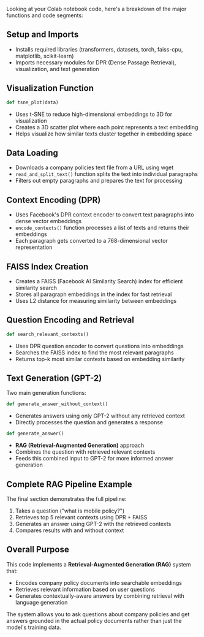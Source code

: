 Looking at your Colab notebook code, here's a breakdown of the major functions and code segments:

## **Setup and Imports**
- Installs required libraries (transformers, datasets, torch, faiss-cpu, matplotlib, scikit-learn)
- Imports necessary modules for DPR (Dense Passage Retrieval), visualization, and text generation

## **Visualization Function**
```python
def tsne_plot(data)
```
- Uses t-SNE to reduce high-dimensional embeddings to 3D for visualization
- Creates a 3D scatter plot where each point represents a text embedding
- Helps visualize how similar texts cluster together in embedding space

## **Data Loading**
- Downloads a company policies text file from a URL using wget
- `read_and_split_text()` function splits the text into individual paragraphs
- Filters out empty paragraphs and prepares the text for processing

## **Context Encoding (DPR)**
- Uses Facebook's DPR context encoder to convert text paragraphs into dense vector embeddings
- `encode_contexts()` function processes a list of texts and returns their embeddings
- Each paragraph gets converted to a 768-dimensional vector representation

## **FAISS Index Creation**
- Creates a FAISS (Facebook AI Similarity Search) index for efficient similarity search
- Stores all paragraph embeddings in the index for fast retrieval
- Uses L2 distance for measuring similarity between embeddings

## **Question Encoding and Retrieval**
```python
def search_relevant_contexts()
```
- Uses DPR question encoder to convert questions into embeddings
- Searches the FAISS index to find the most relevant paragraphs
- Returns top-k most similar contexts based on embedding similarity

## **Text Generation (GPT-2)**
Two main generation functions:

```python
def generate_answer_without_context()
```
- Generates answers using only GPT-2 without any retrieved context
- Directly processes the question and generates a response

```python
def generate_answer()
```
- **RAG (Retrieval-Augmented Generation)** approach
- Combines the question with retrieved relevant contexts
- Feeds this combined input to GPT-2 for more informed answer generation

## **Complete RAG Pipeline Example**
The final section demonstrates the full pipeline:
1. Takes a question ("what is mobile policy?")
2. Retrieves top 5 relevant contexts using DPR + FAISS
3. Generates an answer using GPT-2 with the retrieved contexts
4. Compares results with and without context

## **Overall Purpose**
This code implements a **Retrieval-Augmented Generation (RAG)** system that:
- Encodes company policy documents into searchable embeddings
- Retrieves relevant information based on user questions
- Generates contextually-aware answers by combining retrieval with language generation

The system allows you to ask questions about company policies and get answers grounded in the actual policy documents rather than just the model's training data.